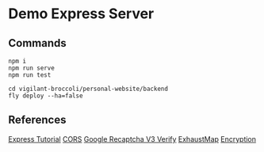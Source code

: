 # Demo Express Server

## Commands

```
npm i
npm run serve
npm run test
```

```
cd vigilant-broccoli/personal-website/backend
fly deploy --ha=false

```

## References

[Express Tutorial](https://reflectoring.io/getting-started-with-express/)
[CORS](https://expressjs.com/en/resources/middleware/cors.html)
[Google Recaptcha V3 Verify](https://developers.google.com/recaptcha/docs/verify)
[ExhaustMap](https://stackoverflow.com/questions/63780853/prevent-user-to-click-button-until-service-response-angular-7-rxjs)
[Encryption](https://dev.to/jobizil/encrypt-and-decrypt-data-in-nodejs-using-aes-256-cbc-2l6d)
